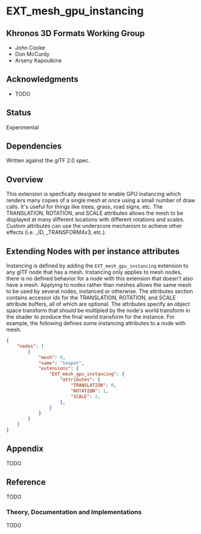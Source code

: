 # EXT\_mesh\_gpu\_instancing

## Khronos 3D Formats Working Group

* John Cooke
* Don McCurdy
* Arseny Kapoulkine

## Acknowledgments

* TODO

## Status

Experimental

## Dependencies

Written against the glTF 2.0 spec.

## Overview

This extension is specfically designed to enable GPU instancing which renders many copies of a single mesh at once using a small number of draw calls.  It's useful for things
like trees, grass, road signs, etc.  The TRANSLATION, ROTATION, and SCALE attributes allows the mesh to be displayed at many different locations with different rotations and scales.
Custom attributes can use the underscore mechanism to achieve other effects (i.e. _ID, _TRANSFORM4x3, etc.).

## Extending Nodes with per instance attributes

Instancing is defined by adding the `EXT_mesh_gpu_instancing` extension to any glTF node that has a mesh.  Instancing only applies to mesh nodes, there is no defined behavior for a node
with this extension that doesn't also have a mesh.  Applying to nodes rather than meshes allows the same mesh to be used by several nodes, instanced or otherwise.  The attributes
section contains accessor ids for the TRANSLATION, ROTATION, and SCALE attribute buffers, all of which are optional.  The attributes specify an object space transform that should be
multipled by the node's world transform in the shader to produce the final world transform for the instance. For example, the following defines some instancing attributes to a node with mesh.

```json
{
    "nodes": [
        {
            "mesh": 0,
            "name": "teapot",
            "extensions": {
                "EXT_mesh_gpu_instancing": {
                    "attributes": {
                        "TRANSLATION": 0,
                        "ROTATION": 1,
                        "SCALE": 2,
                    },
                }
            }
        }
    ]
}
```

## Appendix

TODO

## Reference

TODO

### Theory, Documentation and Implementations

TODO